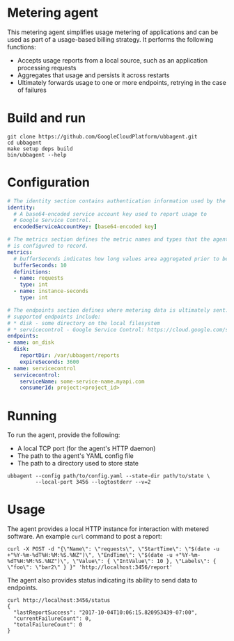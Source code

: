 # Metering agent

This metering agent simplifies usage metering of applications and can be used as part of a usage-based billing strategy. It performs the following functions:
* Accepts usage reports from a local source, such as an application processing requests
* Aggregates that usage and persists it across restarts
* Ultimately forwards usage to one or more endpoints, retrying in the case of failures

# Build and run

```
git clone https://github.com/GoogleCloudPlatform/ubbagent.git
cd ubbagent
make setup deps build
bin/ubbagent --help
```

# Configuration

```yaml
# The identity section contains authentication information used by the agent.
identity:
  # A base64-encoded service account key used to report usage to
  # Google Service Control.
  encodedServiceAccountKey: [base64-encoded key]

# The metrics section defines the metric names and types that the agent
# is configured to record.
metrics:
  # bufferSeconds indicates how long values area aggregated prior to being sent to endpoints.
  bufferSeconds: 10
  definitions:
  - name: requests
    type: int
  - name: instance-seconds
    type: int

# The endpoints section defines where metering data is ultimately sent. Currently
# supported endpoints include:
# * disk - some directory on the local filesystem
# * servicecontrol - Google Service Control: https://cloud.google.com/service-control/overview
endpoints:
- name: on_disk
  disk:
    reportDir: /var/ubbagent/reports
    expireSeconds: 3600
- name: servicecontrol
  servicecontrol:
    serviceName: some-service-name.myapi.com
    consumerId: project:<project_id>
```

# Running

To run the agent, provide the following:
* A local TCP port (for the agent's HTTP daemon)
* The path to the agent's YAML config file
* The path to a directory used to store state

```
ubbagent --config path/to/config.yaml --state-dir path/to/state \
         --local-port 3456 --logtostderr --v=2
```

# Usage

The agent provides a local HTTP instance for interaction with metered software.
An example `curl` command to post a report:

```
curl -X POST -d "{\"Name\": \"requests\", \"StartTime\": \"$(date -u +"%Y-%m-%dT%H:%M:%S.%NZ")\", \"EndTime\": \"$(date -u +"%Y-%m-%dT%H:%M:%S.%NZ")\", \"Value\": { \"IntValue\": 10 }, \"Labels\": { \"foo\": \"bar2\" } }" 'http://localhost:3456/report'
```

The agent also provides status indicating its ability to send data to endpoints.

```
curl http://localhost:3456/status
{
  "lastReportSuccess": "2017-10-04T10:06:15.820953439-07:00",
  "currentFailureCount": 0,
  "totalFailureCount": 0
}
```
